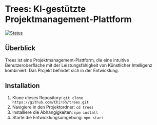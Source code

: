 # Trees: KI-gestützte Projektmanagement-Plattform

[![Status](https://img.shields.io/badge/Status-In%20Entwicklung-yellow)](https://github.com/Chiroh/trees)

## Überblick

Trees ist eine Projektmanagement-Plattform, die eine intuitive Benutzeroberfläche mit der Leistungsfähigkeit von Künstlicher Intelligenz kombiniert. Das Projekt befindet sich in der Entwicklung.

## Installation

1.  Klone dieses Repository: `git clone https://github.com/Chiroh/trees.git`
2.  Navigiere in den Projektordner: `cd trees`
3.  Installiere die Abhängigkeiten: `npm install`
4.  Starte die Entwicklungsumgebung: `npm start`